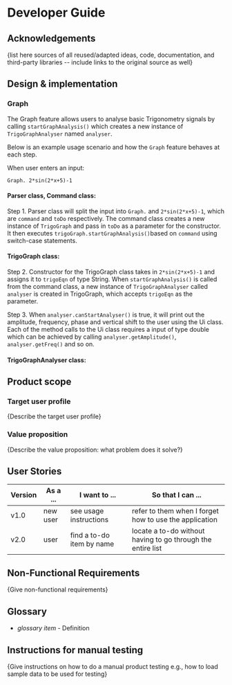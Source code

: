 # Developer Guide

## Acknowledgements

{list here sources of all reused/adapted ideas, code, documentation, and third-party libraries -- include links to the original source as well}

## Design & implementation

### Graph 
The Graph feature allows users to analyse basic Trigonometry signals by calling `startGraphAnalysis()` which 
creates a new instance of `TrigoGraphAnalyser` named `analyser`.

Below is an example usage scenario and how the `Graph` feature behaves at each step.

When user enters an input: 
```
Graph. 2*sin(2*x+5)-1
```
#### Parser class, Command class:
Step 1. Parser class will split the input into `Graph.` and `2*sin(2*x+5)-1`, which are `command` and `toDo` respectively. 
The command class creates a new instance of `TrigoGraph` and pass in `toDo` as a parameter for the constructor. It 
then executes `trigoGraph.startGraphAnalysis()`based on `command` using switch-case statements. 

#### TrigoGraph class:
Step 2. Constructor for the TrigoGraph class takes in `2*sin(2*x+5)-1` and assigns it to `trigoEqn` of type String. When `startGraphAnalysis()`
is called from the command class, a new instance of `TrigoGraphAnalyser` called `analyser` is created in TrigoGraph, which accepts `trigoEqn`
as the parameter.

Step 3. When `analyser.canStartAnalyser()` is true, it will print out the amplitude, frequency, phase and vertical shift
to the user using the Ui class. Each of the method calls to the Ui class requires a input of type double which can 
be achieved by calling `analyser.getAmplitude()`, `analyser.getFreq()` and so on.

#### TrigoGraphAnalyser class:



## Product scope
### Target user profile

{Describe the target user profile}

### Value proposition

{Describe the value proposition: what problem does it solve?}

## User Stories

|Version| As a ... | I want to ... | So that I can ...|
|--------|----------|---------------|------------------|
|v1.0|new user|see usage instructions|refer to them when I forget how to use the application|
|v2.0|user|find a to-do item by name|locate a to-do without having to go through the entire list|

## Non-Functional Requirements

{Give non-functional requirements}

## Glossary

* *glossary item* - Definition

## Instructions for manual testing

{Give instructions on how to do a manual product testing e.g., how to load sample data to be used for testing}
